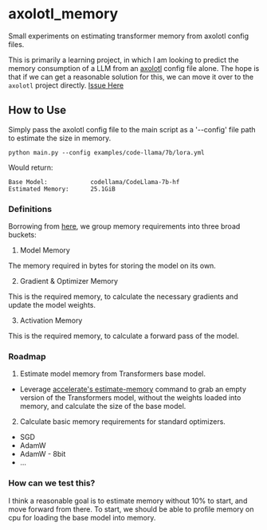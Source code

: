 # axolotl_memory
Small experiments on estimating transformer memory from axolotl config files.

This is primarily a learning project, in which I am looking to predict the memory consumption of a LLM from an [axolotl]() config file alone.
The hope is that if we can get a reasonable solution for this, we can move it over to the `axolotl` project directly. [Issue Here](https://github.com/OpenAccess-AI-Collective/axolotl/issues/848)
## How to Use

Simply pass the axolotl config file to the main script as a '--config' file path to estimate the size in memory.

`python main.py --config examples/code-llama/7b/lora.yml`

Would return:

```
Base Model:            codellama/CodeLlama-7b-hf
Estimated Memory:      25.1GiB
```

### Definitions

Borrowing from [here](https://tinkerd.net/blog/machine-learning/distributed-training/#measuring-the-four-sources-of-memory-consumption), we group memory requirements into three broad buckets:

1. Model Memory

The memory required in bytes for storing the model on its own.

2. Gradient & Optimizer Memory

This is the required memory, to calculate the necessary gradients and update the model weights.

3. Activation Memory

This is the required memory, to calculate a forward pass of the model.

### Roadmap

1. Estimate model memory from Transformers base model.
- Leverage [accelerate's estimate-memory](https://github.com/huggingface/accelerate/blob/main/src/accelerate/commands/estimate.py) command to grab an empty version of the Transformers model, without the weights loaded into memory, and calculate the size of the base model.

2. Calculate basic memory requirements for standard optimizers.
- SGD
- AdamW
- AdamW - 8bit
- ...

### How can we test this?

I think a reasonable goal is to estimate memory without 10% to start, and move forward from there.
To start, we should be able to profile memory on cpu for loading the base model into memory.
